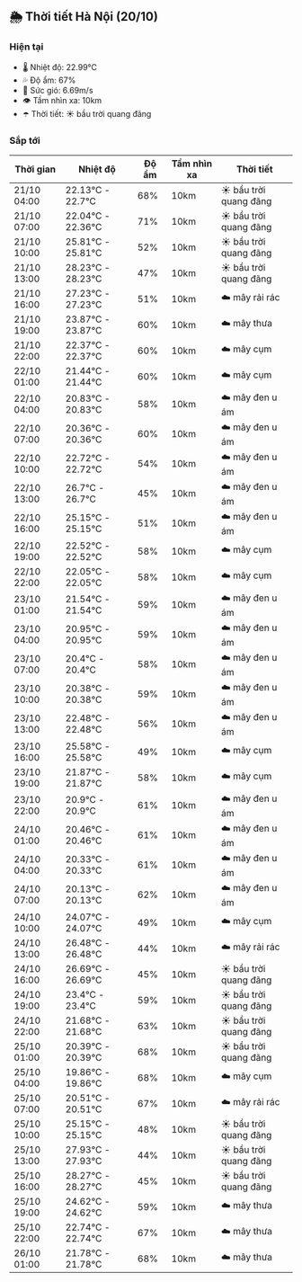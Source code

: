 ## 🌦️ Thời tiết Hà Nội (20/10)

### Hiện tại

- 🌡️ Nhiệt độ: 22.99℃
- 💦 Độ ẩm: 67%
- 💨 Sức gió: 6.69m/s
- 👁️ Tầm nhìn xa: 10km
- ☂️ Thời tiết: ☀️ bầu trời quang đãng

### Sắp tới

| Thời gian | Nhiệt độ | Độ ẩm | Tầm nhìn xa | Thời tiết |
| --- | --- | --- | --- | --- |
| 21/10 04:00 | 22.13℃ - 22.7℃ | 68% | 10km | ☀️ bầu trời quang đãng |
| 21/10 07:00 | 22.04℃ - 22.36℃ | 71% | 10km | ☀️ bầu trời quang đãng |
| 21/10 10:00 | 25.81℃ - 25.81℃ | 52% | 10km | ☀️ bầu trời quang đãng |
| 21/10 13:00 | 28.23℃ - 28.23℃ | 47% | 10km | ☀️ bầu trời quang đãng |
| 21/10 16:00 | 27.23℃ - 27.23℃ | 51% | 10km | ☁️ mây rải rác |
| 21/10 19:00 | 23.87℃ - 23.87℃ | 60% | 10km | ☁️ mây thưa |
| 21/10 22:00 | 22.37℃ - 22.37℃ | 60% | 10km | ☁️ mây cụm |
| 22/10 01:00 | 21.44℃ - 21.44℃ | 60% | 10km | ☁️ mây cụm |
| 22/10 04:00 | 20.83℃ - 20.83℃ | 58% | 10km | ☁️ mây đen u ám |
| 22/10 07:00 | 20.36℃ - 20.36℃ | 60% | 10km | ☁️ mây đen u ám |
| 22/10 10:00 | 22.72℃ - 22.72℃ | 54% | 10km | ☁️ mây đen u ám |
| 22/10 13:00 | 26.7℃ - 26.7℃ | 45% | 10km | ☁️ mây đen u ám |
| 22/10 16:00 | 25.15℃ - 25.15℃ | 51% | 10km | ☁️ mây đen u ám |
| 22/10 19:00 | 22.52℃ - 22.52℃ | 58% | 10km | ☁️ mây cụm |
| 22/10 22:00 | 22.05℃ - 22.05℃ | 58% | 10km | ☁️ mây cụm |
| 23/10 01:00 | 21.54℃ - 21.54℃ | 59% | 10km | ☁️ mây đen u ám |
| 23/10 04:00 | 20.95℃ - 20.95℃ | 59% | 10km | ☁️ mây đen u ám |
| 23/10 07:00 | 20.4℃ - 20.4℃ | 58% | 10km | ☁️ mây đen u ám |
| 23/10 10:00 | 20.38℃ - 20.38℃ | 59% | 10km | ☁️ mây đen u ám |
| 23/10 13:00 | 22.48℃ - 22.48℃ | 56% | 10km | ☁️ mây đen u ám |
| 23/10 16:00 | 25.58℃ - 25.58℃ | 49% | 10km | ☁️ mây cụm |
| 23/10 19:00 | 21.87℃ - 21.87℃ | 58% | 10km | ☁️ mây cụm |
| 23/10 22:00 | 20.9℃ - 20.9℃ | 61% | 10km | ☁️ mây đen u ám |
| 24/10 01:00 | 20.46℃ - 20.46℃ | 61% | 10km | ☁️ mây đen u ám |
| 24/10 04:00 | 20.33℃ - 20.33℃ | 61% | 10km | ☁️ mây đen u ám |
| 24/10 07:00 | 20.13℃ - 20.13℃ | 62% | 10km | ☁️ mây đen u ám |
| 24/10 10:00 | 24.07℃ - 24.07℃ | 49% | 10km | ☁️ mây cụm |
| 24/10 13:00 | 26.48℃ - 26.48℃ | 44% | 10km | ☁️ mây rải rác |
| 24/10 16:00 | 26.69℃ - 26.69℃ | 45% | 10km | ☀️ bầu trời quang đãng |
| 24/10 19:00 | 23.4℃ - 23.4℃ | 59% | 10km | ☀️ bầu trời quang đãng |
| 24/10 22:00 | 21.68℃ - 21.68℃ | 63% | 10km | ☀️ bầu trời quang đãng |
| 25/10 01:00 | 20.39℃ - 20.39℃ | 68% | 10km | ☀️ bầu trời quang đãng |
| 25/10 04:00 | 19.86℃ - 19.86℃ | 68% | 10km | ☁️ mây cụm |
| 25/10 07:00 | 20.51℃ - 20.51℃ | 67% | 10km | ☁️ mây rải rác |
| 25/10 10:00 | 25.15℃ - 25.15℃ | 48% | 10km | ☀️ bầu trời quang đãng |
| 25/10 13:00 | 27.93℃ - 27.93℃ | 44% | 10km | ☀️ bầu trời quang đãng |
| 25/10 16:00 | 28.27℃ - 28.27℃ | 45% | 10km | ☀️ bầu trời quang đãng |
| 25/10 19:00 | 24.62℃ - 24.62℃ | 59% | 10km | ☁️ mây thưa |
| 25/10 22:00 | 22.74℃ - 22.74℃ | 67% | 10km | ☁️ mây thưa |
| 26/10 01:00 | 21.78℃ - 21.78℃ | 68% | 10km | ☁️ mây thưa |

